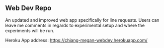 ## Web Dev Repo

An updated and improved web app specifically for line requests. Users can leave me comments in regards to experimental setup and where the experiments will be run.  

Heroku App address: https://chiang-megan-webdev.herokuapp.com/

